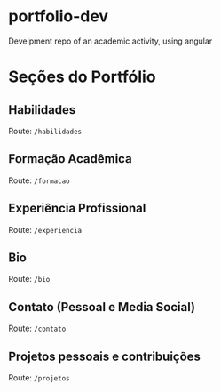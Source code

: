 # portfolio-dev
Develpment repo of an academic activity, using angular


# Seções do Portfólio

## Habilidades

Route: `/habilidades`

## Formação Acadêmica

Route: `/formacao`

## Experiência Profissional

Route: `/experiencia`

## Bio

Route: `/bio`

## Contato (Pessoal e Media Social)

Route: `/contato`

## Projetos pessoais e contribuições

Route: `/projetos`

